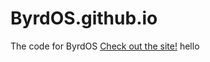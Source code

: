 ByrdOS.github.io
================

The code for ByrdOS
[Check out the site!](http://byrdos.github.io/ ":DD")
hello